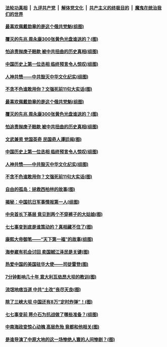 

####  [法轮功真相](../../../../basic/blob/master/README.md?t=07091331) &nbsp;|&nbsp; [九评共产党](../../../../9ping.md/blob/master/README.md?t=07091331) &nbsp;|&nbsp; [解体党文化](../../../../jtdwh.md/blob/master/README.md?t=07091331)  &nbsp;|&nbsp; [共产主义的终极目的](../../../../gczydzjmd.md/blob/master/README.md?t=07091331) &nbsp;|&nbsp; [魔鬼在统治我们的世界](../../../../mgztzwmdsj.md/blob/master/README.md?t=07091331) 

#### [最喜欢佩戴勋章的是这个俄共党魁(组图)](../pages/p6/938666.md?t=07091331) 

#### [覆灭的先兆 周永康300张黄色光盘谁送的？(图)](../pages/p6/938537.md?t=07091331) 

#### [怕追责抛庚子赔款 被中共扭曲的历史真相(组图)](../pages/p6/938779.md?t=07091331) 

#### [中国历史上第一位丞相 临终预言令人惊叹(组图)](../pages/p6/938665.md?t=07091331) 

#### [人神共愤——中共毁灭中华文化纪实(组图)](../pages/p6/938791.md?t=07091331) 

#### [不贪不色谁敢用你？文强死前11句大实话(图)](../pages/p6/938533.md?t=07091331) 

#### [最喜欢佩戴勋章的是这个俄共党魁(组图)](../pages/p6/938666.md?t=07091331) 

#### [覆灭的先兆 周永康300张黄色光盘谁送的？(图)](../pages/p6/938537.md?t=07091331) 

#### [怕追责抛庚子赔款 被中共扭曲的历史真相(组图)](../pages/p6/938779.md?t=07091331) 

#### [文武兼资 党国英奇 民国奇人谭廷闿(图)](../pages/p6/938512.md?t=07091331) 

#### [中国历史上第一位丞相 临终预言令人惊叹(组图)](../pages/p6/938665.md?t=07091331) 

#### [人神共愤——中共毁灭中华文化纪实(组图)](../pages/p6/938791.md?t=07091331) 

#### [不贪不色谁敢用你？文强死前11句大实话(图)](../pages/p6/938533.md?t=07091331) 

#### [自由的孤岛：拯救西柏林的故事(图)](../pages/p6/938683.md?t=07091331) 

#### [揭秘：中国抗日军事情报第一人(组图)](../pages/p6/938662.md?t=07091331) 

#### [中央首长下基层 竟见到两个不穿裤子的大姑娘(图)](../pages/p6/937961.md?t=07091331) 

#### [七七事变到底是谁策动的？真相藏不住了(图)](../pages/p6/918522.md?t=07091331) 

#### [康熙大帝御笔——“天下第一福”的故事(组图)](../pages/p6/938350.md?t=07091331) 

#### [海参崴有机会讨回 卖国贼江泽民是关键(图)](../pages/p6/938782.md?t=07091331) 

#### [热爱中国的美国驻华大使——司徒雷登(图)](../pages/p6/934961.md?t=07091331) 

#### [7分钟影响几十年 意大利瓦依昂大坝的教训(图)](../pages/p6/937542.md?t=07091331) 

#### [流氓地痞当道 中共“土改”丧尽天良(图)](../pages/p6/937896.md?t=07091331) 

#### [除了三峡大坝 中国还有8万“定时炸弹”！(图)](../pages/p6/937540.md?t=07091331) 

#### [七七事变前 蒋介石为抗战做了哪些准备？(组图)](../pages/p6/938219.md?t=07091331) 

#### [中南海政变惊心动魄 高层危殆 竟都和他相关(图)](../pages/p6/937814.md?t=07091331) 

#### [是谁导演了中原大地的这一场惨绝人寰的人间惨剧？(图)](../pages/p6/938390.md?t=07091331) 

